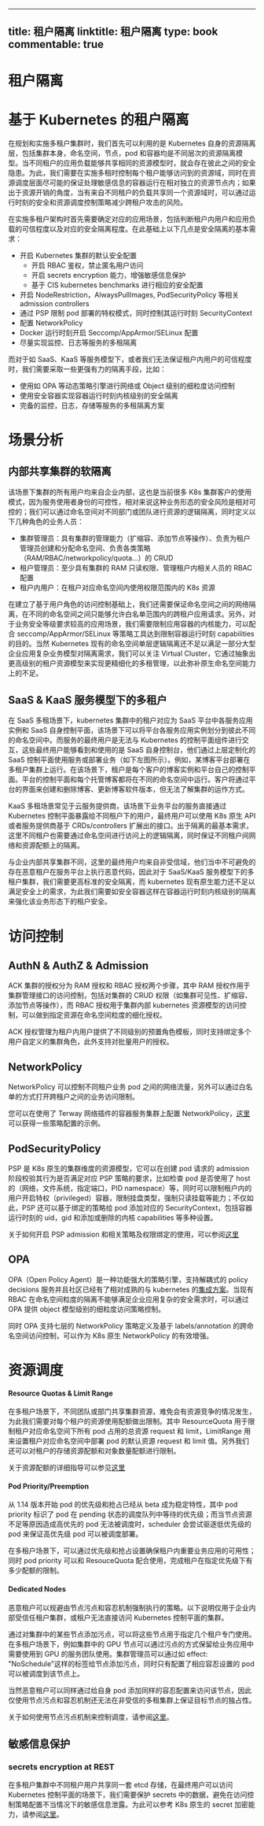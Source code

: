 
---
title: 租户隔离
linktitle: 租户隔离
type: book
commentable: true
---

# 租户隔离

# 基于 Kubernetes 的租户隔离

在规划和实施多租户集群时，我们首先可以利用的是 Kubernetes 自身的资源隔离层，包括集群本身，命名空间，节点，pod 和容器均是不同层次的资源隔离模型。当不同租户的应用负载能够共享相同的资源模型时，就会存在彼此之间的安全隐患。为此，我们需要在实施多租时控制每个租户能够访问到的资源域，同时在资源调度层面尽可能的保证处理敏感信息的容器运行在相对独立的资源节点内；如果出于资源开销的角度，当有来自不同租户的负载共享同一个资源域时，可以通过运行时刻的安全和资源调度控制策略减少跨租户攻击的风险。

在实施多租户架构时首先需要确定对应的应用场景，包括判断租户内用户和应用负载的可信程度以及对应的安全隔离程度。在此基础上以下几点是安全隔离的基本需求：

- 开启 Kubernetes 集群的默认安全配置
  - 开启 RBAC 鉴权，禁止匿名用户访问
  - 开启 secrets encryption 能力，增强敏感信息保护
  - 基于 CIS kubernetes benchmarks 进行相应的安全配置
- 开启 NodeRestriction，AlwaysPullImages, PodSecurityPolicy 等相关 admission controllers
- 通过 PSP 限制 pod 部署的特权模式，同时控制其运行时刻 SecurityContext
- 配置 NetworkPolicy
- Docker 运行时刻开启 Seccomp/AppArmor/SELinux 配置
- 尽量实现监控、日志等服务的多租隔离

而对于如 SaaS、KaaS 等服务模型下，或者我们无法保证租户内用户的可信程度时，我们需要采取一些更强有力的隔离手段，比如：

- 使用如 OPA 等动态策略引擎进行网络或 Object 级别的细粒度访问控制
- 使用安全容器实现容器运行时刻内核级别的安全隔离
- 完备的监控，日志，存储等服务的多租隔离方案

# 场景分析

## 内部共享集群的软隔离

该场景下集群的所有用户均来自企业内部，这也是当前很多 K8s 集群客户的使用模式，因为服务使用者身份的可控性，相对来说这种业务形态的安全风险是相对可控的；我们可以通过命名空间对不同部门或团队进行资源的逻辑隔离，同时定义以下几种角色的业务人员：

- 集群管理员：具有集群的管理能力（扩缩容、添加节点等操作）、负责为租户管理员创建和分配命名空间、负责各类策略（RAM/RBAC/networkpolicy/quota...）的 CRUD
- 租户管理员：至少具有集群的 RAM 只读权限、管理租户内相关人员的 RBAC 配置
- 租户内用户：在租户对应命名空间内使用权限范围内的 K8s 资源

在建立了基于用户角色的访问控制基础上，我们还需要保证命名空间之间的网络隔离，在不同的命名空间之间只能够允许白名单范围内的跨租户应用请求。另外，对于业务安全等级要求较高的应用场景，我们需要限制应用容器的内核能力，可以配合 seccomp/AppArmor/SELinux 等策略工具达到限制容器运行时刻 capabilities 的目的。当然 Kubernetes 现有的命名空间单层逻辑隔离还不足以满足一部分大型企业应用复杂业务模型对隔离需求，我们可以关注 Virtual Cluster，它通过抽象出更高级别的租户资源模型来实现更精细化的多租管理，以此弥补原生命名空间能力上的不足。

## SaaS & KaaS 服务模型下的多租户

在 SaaS 多租场景下，kubernetes 集群中的租户对应为 SaaS 平台中各服务应用实例和 SaaS 自身控制平面，该场景下可以将平台各服务应用实例划分到彼此不同的命名空间中。而服务的最终用户是无法与 Kubernetes 的控制平面组件进行交互，这些最终用户能够看到和使用的是 SaaS 自身控制台，他们通过上层定制化的 SaaS 控制平面使用服务或部署业务（如下左图所示）。例如，某博客平台部署在多租户集群上运行。在该场景下，租户是每个客户的博客实例和平台自己的控制平面。平台的控制平面和每个托管博客都将在不同的命名空间中运行。客户将通过平台的界面来创建和删除博客、更新博客软件版本，但无法了解集群的运作方式。

KaaS 多租场景常见于云服务提供商，该场景下业务平台的服务直接通过 Kubernetes 控制平面暴露给不同租户下的用户，最终用户可以使用 K8s 原生 API 或者服务提供商基于 CRDs/controllers 扩展出的接口。出于隔离的最基本需求，这里不同租户也需要通过命名空间进行访问上的逻辑隔离，同时保证不同租户间网络和资源配额上的隔离。

与企业内部共享集群不同，这里的最终用户均来自非受信域，他们当中不可避免的存在恶意租户在服务平台上执行恶意代码，因此对于 SaaS/KaaS 服务模型下的多租户集群，我们需要更高标准的安全隔离，而 kubernetes 现有原生能力还不足以满足安全上的需求，为此我们需要如安全容器这样在容器运行时刻内核级别的隔离来强化该业务形态下的租户安全。

# 访问控制

## AuthN & AuthZ & Admission

ACK 集群的授权分为 RAM 授权和 RBAC 授权两个步骤，其中 RAM 授权作用于集群管理接口的访问控制，包括对集群的 CRUD 权限（如集群可见性、扩缩容、添加节点等操作），而 RBAC 授权用于集群内部 kubernetes 资源模型的访问控制，可以做到指定资源在命名空间粒度的细化授权。

ACK 授权管理为租户内用户提供了不同级别的预置角色模板，同时支持绑定多个用户自定义的集群角色，此外支持对批量用户的授权。

## NetworkPolicy

NetworkPolicy 可以控制不同租户业务 pod 之间的网络流量，另外可以通过白名单的方式打开跨租户之间的业务访问限制。

您可以在使用了 Terway 网络插件的容器服务集群上配置 NetworkPolicy，[这里](https://github.com/ahmetb/kubernetes-network-policy-recipes)可以获得一些策略配置的示例。

## PodSecurityPolicy

PSP 是 K8s 原生的集群维度的资源模型，它可以在创建 pod 请求的 admission 阶段校验其行为是否满足对应 PSP 策略的要求，比如检查 pod 是否使用了 host 的（网络，文件系统，指定端口，PID namespace）等，同时可以限制租户内的用户开启特权（privileged）容器，限制挂盘类型，强制只读挂载等能力；不仅如此，PSP 还可以基于绑定的策略给 pod 添加对应的 SecurityContext，包括容器运行时刻的 uid，gid 和添加或删除的内核 capabilities 等多种设置。

关于如何开启 PSP admission 和相关策略及权限绑定的使用，可以参阅[这里](https://kubernetes.io/zh/docs/concepts/policy/pod-security-policy/#什么是-pod-安全策略)

## OPA

OPA（Open Policy Agent）是一种功能强大的策略引擎，支持解耦式的 policy decisions 服务并且社区已经有了相对成熟的与 kubernetes 的[集成方案](https://www.openpolicyagent.org/docs/latest/kubernetes-admission-control)。当现有 RBAC 在命名空间粒度的隔离不能够满足企业应用复杂的安全需求时，可以通过 OPA 提供 object 模型级别的细粒度访问策略控制。

同时 OPA 支持七层的 NetworkPolicy 策略定义及基于 labels/annotation 的跨命名空间访问控制，可以作为 K8s 原生 NetworkPolicy 的有效增强。

# 资源调度

#### Resource Quotas & Limit Range

在多租户场景下，不同团队或部门共享集群资源，难免会有资源竞争的情况发生，为此我们需要对每个租户的资源使用配额做出限制。其中 ResourceQuota 用于限制租户对应命名空间下所有 pod 占用的总资源 request 和 limit，LimitRange 用来设置租户对应命名空间中部署 pod 的默认资源 request 和 limit 值。另外我们还可以对租户的存储资源配额和对象数量配额进行限制。

关于资源配额的详细指导可以参见[这里](https://kubernetes.io/zh/docs/concepts/policy/resource-quotas/)

#### Pod Priority/Preemption

从 1.14 版本开始 pod 的优先级和抢占已经从 beta 成为稳定特性，其中 pod priority 标识了 pod 在 pending 状态的调度队列中等待的优先级；而当节点资源不足等原因造成高优先的 pod 无法被调度时，scheduler 会尝试驱逐低优先级的 pod 来保证高优先级 pod 可以被调度部署。

在多租户场景下，可以通过优先级和抢占设置确保租户内重要业务应用的可用性；同时 pod priority 可以和 ResouceQuota 配合使用，完成租户在指定优先级下有多少配额的限制。

#### Dedicated Nodes

恶意租户可以规避由节点污点和容忍机制强制执行的策略。以下说明仅用于企业内部受信任租户集群，或租户无法直接访问 Kubernetes 控制平面的集群。

通过对集群中的某些节点添加污点，可以将这些节点用于指定几个租户专门使用。在多租户场景下，例如集群中的 GPU 节点可以通过污点的方式保留给业务应用中需要使用到 GPU 的服务团队使用。集群管理员可以通过如 effect: "NoSchedule"这样的标签给节点添加污点，同时只有配置了相应容忍设置的 pod 可以被调度到该节点上。

当然恶意租户可以同样通过给自身 pod 添加同样的容忍配置来访问该节点，因此仅使用节点污点和容忍机制还无法在非受信的多租集群上保证目标节点的独占性。

关于如何使用节点污点机制来控制调度，请参阅[这里](https://kubernetes.io/docs/concepts/configuration/taint-and-toleration/)。

## 敏感信息保护

### secrets encryption at REST

在多租户集群中不同租户用户共享同一套 etcd 存储，在最终用户可以访问 Kubernetes 控制平面的场景下，我们需要保护 secrets 中的数据，避免在访问控制策略配置不当情况下的敏感信息泄露。为此可以参考 K8s 原生的 secret 加密能力，请参阅[这里](https://kubernetes.io/docs/tasks/administer-cluster/encrypt-data/)。

    